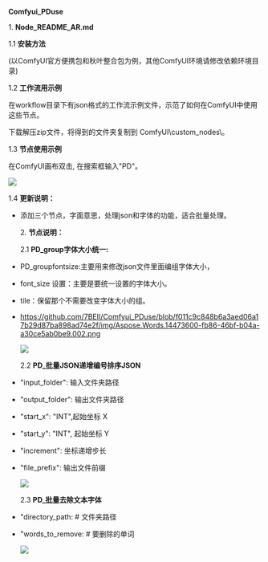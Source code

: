 
**Comfyui\_PDuse**

<a name="heading_0"></a>1. **Node\_README\_AR.md**

<a name="heading_1"></a>1.1 **安装方法**

(以ComfyUI官方便携包和秋叶整合包为例，其他ComfyUI环境请修改依赖环境目录)

<a name="heading_2"></a>1.2 **工作流用示例**

在workflow目录下有json格式的工作流示例文件，示范了如何在ComfyUI中使用这些节点。

下载解压zip文件，将得到的文件夹复制到 ComfyUI\custom\_nodes\。

<a name="heading_3"></a>1.3 **节点使用示例**

在ComfyUI画布双击, 在搜索框输入"PD"。

![](Aspose.Words.14473600-fb86-46bf-b04a-a30ce5ab0be9.001.png)

<a name="heading_4"></a>1.4 **更新说明：**

- 添加三个节点，字面意思，处理json和字体的功能，适合批量处理。

  <a name="heading_5"></a>2. **节点说明：**

  <a name="heading_6"></a>2.1 **PD\_group字体大小统一:**

- PD\_groupfontsize:主要用来修改json文件里面编组字体大小，
- font\_size 设置：主要是要统一设置的字体大小。
- tile：保留那个不需要改变字体大小的组。
- https://github.com/7BEII/Comfyui_PDuse/blob/f011c9c848b6a3aed06a17b29d87ba898ad74e2f/img/Aspose.Words.14473600-fb86-46bf-b04a-a30ce5ab0be9.002.png

  ![](Aspose.Words.14473600-fb86-46bf-b04a-a30ce5ab0be9.002.png)

  <a name="heading_7"></a>2.2 **PD\_批量JSON递增编号排序JSON**

- "input\_folder":   输入文件夹路径         
- "output\_folder":  输出文件夹路径
- "start\_x": "INT",起始坐标 X
- "start\_y": "INT",   起始坐标 Y
- "increment": 坐标递增步长
- "file\_prefix": 输出文件前缀

  ![](Aspose.Words.14473600-fb86-46bf-b04a-a30ce5ab0be9.003.png)

  <a name="heading_8"></a>2.3 **PD\_批量去除文本字体**

- "directory\_path:  # 文件夹路径
- "words\_to\_remove: # 要删除的单词

  ![](Aspose.Words.14473600-fb86-46bf-b04a-a30ce5ab0be9.004.png)


